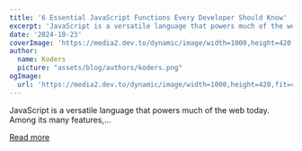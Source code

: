 ```yaml
---
title: '6 Essential JavaScript Functions Every Developer Should Know'
excerpt: 'JavaScript is a versatile language that powers much of the web today. Among its many features,...'
date: '2024-10-23'
coverImage: 'https://media2.dev.to/dynamic/image/width=1000,height=420,fit=cover,gravity=auto,format=auto/https%3A%2F%2Fdev-to-uploads.s3.amazonaws.com%2Fuploads%2Farticles%2Fe78r8036uwiq8bnn124s.jpg'
author:
  name: Koders
  picture: "assets/blog/authors/koders.png"
ogImage:
  url: 'https://media2.dev.to/dynamic/image/width=1000,height=420,fit=cover,gravity=auto,format=auto/https%3A%2F%2Fdev-to-uploads.s3.amazonaws.com%2Fuploads%2Farticles%2Fe78r8036uwiq8bnn124s.jpg'
---
```


JavaScript is a versatile language that powers much of the web today. Among its many features,...

[Read more](https://dev.to/vyan/6-essential-javascript-functions-every-developer-should-know-2gb9)
